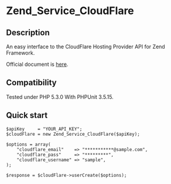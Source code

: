 # Zend_Service_CloudFlare

Description
---

An easy interface to the CloudFlare Hosting Provider API for Zend Framework.

Official document is [here](https://www.cloudflare.com/docs/host-api.html).

Compatibility
---

Tested under PHP 5.3.0 With PHPUnit 3.5.15.

Quick start
---

    $apiKey     = "YOUR_API_KEY";
    $cloudFlare = new Zend_Service_CloudFlare($apiKey);

    $options = array(
        "cloudflare_email"    => "***********@sample.com",
        "cloudflare_pass"     => "*********",
        "cloudflare_username" => "sample",
    );

    $response = $cloudFlare->userCreate($options);
